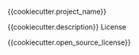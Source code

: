 {{cookiecutter.project_name}}

{{cookiecutter.description}}
License

{{cookiecutter.open_source_license}}